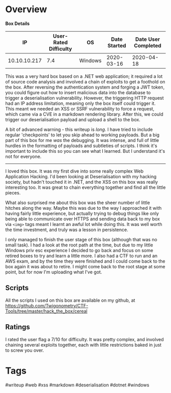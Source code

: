 # Overview

**Box Details**

|IP|User-Rated Difficulty|OS|Date Started|Date User Completed|
|---|---|---|---|---|
|10.10.10.217|7.4|Windows|2020-03-16|2020-04-18|

This was a very hard box based on a .NET web application; it required a lot of source code analysis and involved a chain of exploits to get a foothold on the box. After reversing the authentication system and forging a JWT token, you could figure out how to insert malicious data into the database to trigger a deserialisation vulnerability. However, the triggering HTTP request had an IP address limitation, meaning only the box itself could trigger it. This meant we needed an XSS or SSRF vulnerability to force a request, which came via a CVE in a markdown rendering library. After this, we could trigger our deserialisation payload and upload a shell to the box.

A bit of advanced warning - this writeup is *long*. I have tried to include regular 'checkpoints' to let you skip ahead to working payloads. But a big part of this box for me *was* the debugging. It was intense, and full of little hurdles in the formatting of payloads and subtleties of scripts. I think it's important to include this so you can see what I learned. But I understand it's not for everyone.

---

I loved this box. It was my first dive into some really complex Web Application Hacking. I'd been looking at Deserialisation with my hacking society, but hadn't touched it in .NET, and the XSS on this box was really interesting too. It was great to chain everything together and find all the little pieces.

What also surprised me about this box was the sheer number of little hitches along the way. Maybe this was due to the way I approached it with having fairly little experience, but actually trying to debug things like only being able to communicate over HTTPS and sending data back to my box via `<img>` tags meant I learnt an awful lot while doing this. It was well worth the time investment, and truly was a lesson in persistence.

I only managed to finish the user stage of this box (although that was no small task). I had a look at the root path at the time, but due to my little Windows priv esc experience I decided to go back and focus on some retired boxes to try and learn a little more. I also had a CTF to run and an AWS exam, and by the time they were finished and I could come back to the box again it was about to retire. I might come back to the root stage at some point, but for now I'm uploading what I've got.

## Scripts

All the scripts I used on this box are available on my github, at https://github.com/Twigonometry/CTF-Tools/tree/master/hack_the_box/cereal

## Ratings

I rated the user flag a 7/10 for difficulty. It was pretty complex, and involved chaining several exploits together, each with little restrictions baked in just to screw you over.

# Tags

#writeup #web #xss #markdown #deserialisation #dotnet #windows